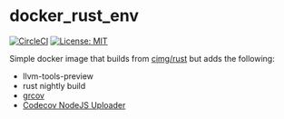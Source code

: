# docker_rust_env

[![CircleCI](https://circleci.com/gh/sumeetkler/docker_rust_env/tree/main.svg?style=svg)](https://circleci.com/gh/sumeetkler/docker_rust_env/tree/main)
[![License: MIT](https://img.shields.io/badge/License-MIT-yellow.svg)](https://opensource.org/licenses/MIT)

Simple docker image that builds from [cimg/rust](https://hub.docker.com/r/cimg/rust) but adds the 
following:
  - llvm-tools-preview
  - rust nightly build
  - [grcov](https://github.com/mozilla/grcov)
  - [Codecov NodeJS Uploader](https://about.codecov.io/blog/introducing-codecovs-new-uploader/)
